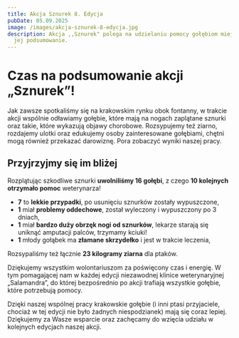 ```yaml
---
title: Akcja Sznurek 8. Edycja
pubDate: 05.09.2025
image: /images/akcja-sznurek-8-edycja.jpg
description: Akcja ,,Sznurek" polega na udzielaniu pomocy gołębiom miejskim, oto
  jej podsumowanie.
---
```

# Czas na podsumowanie akcji „Sznurek”!

Jak zawsze spotkaliśmy się na krakowskim rynku obok fontanny, w trakcie akcji wspólnie odławiamy gołębie, które mają na nogach zaplątane sznurki oraz takie, które wykazują objawy chorobowe. Rozsypujemy też ziarno, rozdajemy ulotki oraz edukujemy osoby zainteresowane gołębiami, chętni mogą również przekazać darowiznę. Pora zobaczyć wyniki naszej pracy.

## Przyjrzyjmy się im bliżej

Rozplątując szkodliwe sznurki **uwolniliśmy 16 gołębi**, z czego **10 kolejnych otrzymało pomoc** weterynarza! 

* **7** to **lekkie przypadki**, po usunięciu sznurków zostały wypuszczone,
* **1** miał **problemy oddechowe**, został wyleczony i wypuszczony po 3 dniach,
* **1** miał **bardzo duży obrzęk nogi od sznurków**, lekarze starają się uniknąć amputacji palców, trzymamy kciuki!
* **1** młody gołąbek ma **złamane skrzydełko** i jest w trakcie leczenia,

Rozsypaliśmy też łącznie **23 kilogramy ziarna** dla ptaków.

Dziękujemy wszystkim wolontariuszom za poświęcony czas i energię. W tym pomagającej nam w każdej edycji niezawodnej klinice weterynaryjnej „Salamandra”, do której bezpośrednio po akcji trafiają wszystkie gołębie, które potrzebują pomocy. 

Dzięki naszej wspólnej pracy krakowskie gołębie (i inni ptasi przyjaciele, chociaż w tej edycji nie było żadnych niespodzianek) mają się coraz lepiej. Dziękujemy za Wasze wsparcie oraz zachęcamy do wzięcia udziału w kolejnych edycjach naszej akcji.

